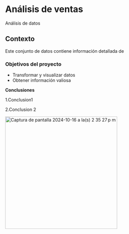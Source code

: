 # Análisis de ventas
Análisis de datos

## Contexto

Este conjunto de datos contiene información detallada de

### Objetivos del proyecto
- Transformar y visualizar datos
- Obtener información valiosa

**Conclusiones**

1.Conclusion1

2.Conclusion 2

<img width="358" alt="Captura de pantalla 2024-10-16 a la(s) 2 35 27 p m" src="https://github.com/user-attachments/assets/bbf216b0-3c29-4a1e-8d15-2ccf4c3bea17">
